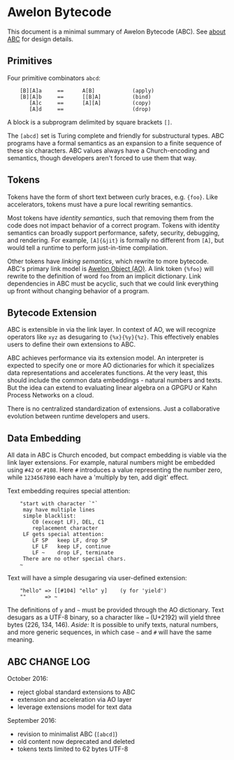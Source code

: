 # Awelon Bytecode

This document is a minimal summary of Awelon Bytecode (ABC). See [about ABC](AboutABC.md) for design details. 

## Primitives

Four primitive combinators `abcd`:

        [B][A]a     ==      A[B]            (apply)
        [B][A]b     ==      [[B]A]          (bind)
           [A]c     ==      [A][A]          (copy)
           [A]d     ==                      (drop)

A block is a subprogram delimited by square brackets `[]`. 

The `[abcd]` set is Turing complete and friendly for substructural types. ABC programs have a formal semantics as an expansion to a finite sequence of these six characters. ABC values always have a Church-encoding and semantics, though developers aren't forced to use them that way. 

## Tokens

Tokens have the form of short text between curly braces, e.g. `{foo}`. Like accelerators, tokens must have a pure local rewriting semantics. 

Most tokens have *identity semantics*, such that removing them from the code does not impact behavior of a correct program. Tokens with identity semantics can broadly support performance, safety, security, debugging, and rendering. For example, `[A]{&jit}` is formally no different from `[A]`, but would tell a runtime to perform just-in-time compilation.

Other tokens have *linking semantics*, which rewrite to more bytecode. ABC's primary link model is [Awelon Object (AO)](AboutAO.md). A link token `{%foo}` will rewrite to the definition of word `foo` from an implicit dictionary. Link dependencies in ABC must be acyclic, such that we could link everything up front without changing behavior of a program.

## Bytecode Extension

ABC is extensible in via the link layer. In context of AO, we will recognize operators like `xyz` as desugaring to `{%x}{%y}{%z}`. This effectively enables users to define their own extensions to ABC.

ABC achieves performance via its extension model. An interpreter is expected to specify one or more AO dictionaries for which it specializes data representations and accelerates functions. At the very least, this should include the common data embeddings - natural numbers and texts. But the idea can extend to evaluating linear algebra on a GPGPU or Kahn Process Networks on a cloud.

There is no centralized standardization of extensions. Just a collaborative evolution between runtime developers and users.

## Data Embedding

All data in ABC is Church encoded, but compact embedding is viable via the link layer extensions. For example, natural numbers might be embedded using `#42` or `#108`. Here `#` introduces a value representing the number zero, while `1234567890` each have a 'multiply by ten, add digit' effect.

Text embedding requires special attention:

        "start with character `"`
         may have multiple lines
         simple blacklist:
            C0 (except LF), DEL, C1
            replacement character
         LF gets special attention:
            LF SP   keep LF, drop SP
            LF LF   keep LF, continue
            LF ~    drop LF, terminate
         There are no other special chars.
        ~

Text will have a simple desugaring via user-defined extension:

        "hello" => [[#104] "ello" y]    (y for 'yield')
        ""      => ~

The definitions of `y` and `~` must be provided through the AO dictionary. Text desugars as a UTF-8 binary, so a character like `→` (U+2192) will yield three bytes (226, 134, 146). *Aside:* It is possible to unify texts, natural numbers, and more generic sequences, in which case `~` and `#` will have the same meaning.

## ABC CHANGE LOG

October 2016:
* reject global standard extensions to ABC
* extension and acceleration via AO layer
* leverage extensions model for text data

September 2016: 
* revision to minimalist ABC (`[abcd]`)
* old content now deprecated and deleted
* tokens texts limited to 62 bytes UTF-8

